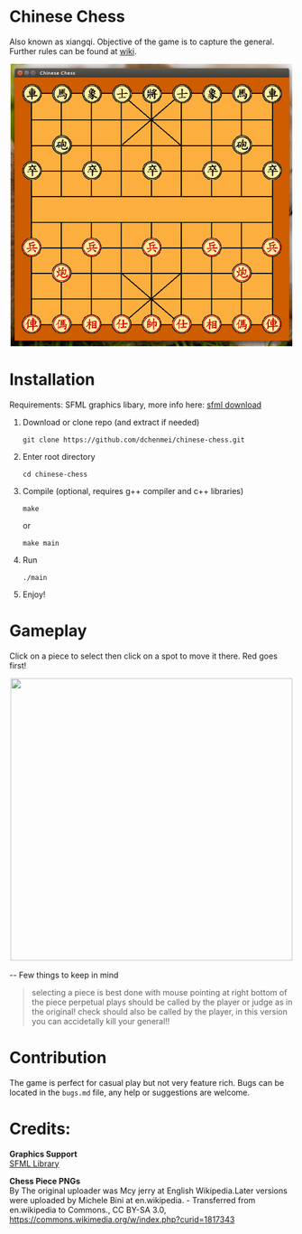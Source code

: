 # Chinese Chess 
Also known as xiangqi. Objective of the game is to capture the general. Further rules can be found
at [wiki](https://en.wikipedia.org/wiki/Xiangqi#Rules).

<p align="center">
	<img src="/graphics/examples/one.png" width="500" height="500" />
</p>

# Installation

Requirements: SFML graphics libary, more info here: [sfml download](https://www.sfml-dev.org/download.php)

1. Download or clone repo (and extract if needed)

	```
	git clone https://github.com/dchenmei/chinese-chess.git
	```

2. Enter root directory

	```
	cd chinese-chess
	```

3. Compile (optional, requires g++ compiler and c++ libraries)

	```
	make
	````

	or

	```
	make main
	```

4. Run

	```
	./main
	```
5. Enjoy!

# Gameplay 

Click on a piece to select then click on a spot to move it there. Red goes first!

<p align="center">
	<img src="/graphics/examples/out.gif" width="500" height="500" />
</p>

-- Few things to keep in mind
> selecting a piece is best done with mouse pointing at right bottom of the piece
> perpetual plays should be called by the player or judge as in the original!
> check should also be called by the player, in this version you can accidetally kill your general!!

# Contribution

The game is perfect for casual play but not very feature rich. Bugs can be located in the `bugs.md` file, any help or suggestions are welcome.

# Credits:

<b> Graphics Support </b>  
[SFML Library](https://www.sfml-dev.org/index.php)


<b> Chess Piece PNGs </b>  
By The original uploader was Mcy jerry at English Wikipedia.Later versions were uploaded by Michele Bini at en.wikipedia. - Transferred from en.wikipedia to Commons., CC BY-SA 3.0, https://commons.wikimedia.org/w/index.php?curid=1817343
